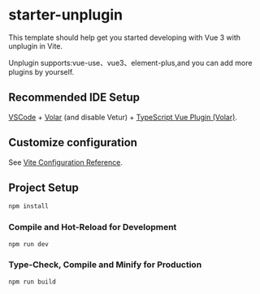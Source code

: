 # starter-unplugin

This template should help get you started developing with Vue 3 with unplugin in Vite.

Unplugin supports:vue-use、vue3、element-plus,and you can add more plugins by yourself.

## Recommended IDE Setup

[VSCode](https://code.visualstudio.com/) + [Volar](https://marketplace.visualstudio.com/items?itemName=johnsoncodehk.volar) (and disable Vetur) + [TypeScript Vue Plugin (Volar)](https://marketplace.visualstudio.com/items?itemName=johnsoncodehk.vscode-typescript-vue-plugin).

## Customize configuration

See [Vite Configuration Reference](https://vitejs.dev/config/).

## Project Setup

```sh
npm install
```

### Compile and Hot-Reload for Development

```sh
npm run dev 
```

### Type-Check, Compile and Minify for Production

```sh
npm run build
```
